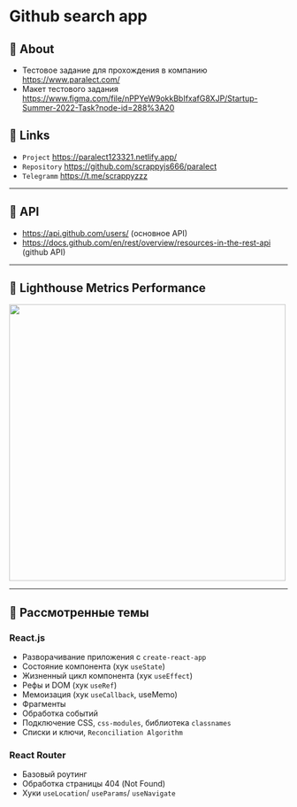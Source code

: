 
#  Github search app

## 🚀 About
- Тестовое задание для прохождения в компанию https://www.paralect.com/
- Макет тестового задания https://www.figma.com/file/nPPYeW9okkBbIfxafG8XJP/Startup-Summer-2022-Task?node-id=288%3A20

## 🐧 Links
- `Project` https://paralect123321.netlify.app/
- `Repository` https://github.com/scrappyjs666/paralect
- `Telegramm` https://t.me/scrappyzzz

---

## 🦄 API
- https://api.github.com/users/ (основное API)
- https://docs.github.com/en/rest/overview/resources-in-the-rest-api (github API)

---

## 🐗 Lighthouse Metrics Performance
<img src="https://user-images.githubusercontent.com/82704685/176734771-a0c03162-abec-47aa-9bed-7f9bc846ecce.png" width="500px" />

---

## 🐼 Рассмотренные темы

### React.js
- Разворачивание приложения с `create-react-app`
- Состояние компонента (хук `useState`)
- Жизненный цикл компонента (хук `useEffect`)
- Рефы и DOM (хук `useRef`)
- Мемоизация (хук `useCallback`, useMemo)
- Фрагменты
- Обработка событий
- Подключение CSS, `css-modules`, библиотека `classnames`
- Списки и ключи, `Reconciliation Algorithm`

### React Router
- Базовый роутинг
- Обработка страницы 404 (Not Found)
- Хуки `useLocation`/ `useParams`/ `useNavigate`


